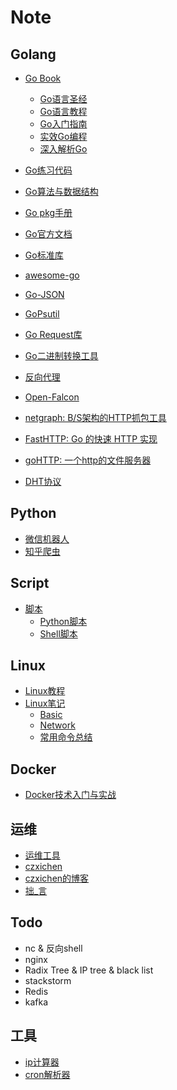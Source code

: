 # Note

## Golang

* [Go Book](https://github.com/juntaran/note)
    * [Go语言圣经](https://www.2goo.info/media/html/gopl-zh-gh-pages/)
    * [Go语言教程](http://www.yiibai.com/go/)
    * [Go入门指南](https://github.com/Unknwon/the-way-to-go_ZH_CN/blob/master/eBook/directory.md)
    * [实效Go编程](http://docscn.studygolang.com/doc/effective_go.html#Web服务器)
    * [深入解析Go](https://tiancaiamao.gitbooks.io/go-internals/zh/)

* [Go练习代码](https://github.com/Juntaran/Go_In_Action)
* [Go算法与数据结构](https://github.com/Juntaran/Golang_Algorithm)
* [Go pkg手册](https://github.com/Juntaran/gopkg)
* [Go官方文档](https://godoc.org/)
* [Go标准库](http://studygolang.com/pkgdoc)
* [awesome-go](https://github.com/avelino/awesome-go)
* [Go-JSON](https://github.com/Juntaran/Note/tree/master/Script)
* [GoPsutil](https://github.com/Juntaran/gopsutil)
* [Go Request库](https://github.com/Juntaran/req)
* [Go二进制转换工具](https://github.com/Juntaran/biu)
* [反向代理](https://github.com/Juntaran/golocproxy)
* [Open-Falcon](https://github.com/Juntaran/falcon-plus)
* [netgraph: B/S架构的HTTP抓包工具](https://github.com/ga0/netgraph)
* [FastHTTP: Go 的快速 HTTP 实现](https://github.com/valyala/fasthttp) 
* [goHTTP: 一个http的文件服务器](https://github.com/codeskyblue/gohttp)
* [DHT协议](https://github.com/Juntaran/dht)

## Python

* [微信机器人](https://github.com/Juntaran/LCBot)
* [知乎爬虫](https://github.com/Juntaran/Passer-zhihu)

## Script

* [脚本](https://github.com/Juntaran/Note/tree/master/Script)
    * [Python脚本](/Script/Python)
    * [Shell脚本](/Script/Shell)

## Linux

* [Linux教程](http://www.linuxprobe.com/chapter-00.html)
* [Linux笔记](https://github.com/Juntaran/Note/tree/master/Linux)
     * [Basic](/Linux/Basic)
     * [Network](/Linux/Network)
     * [常用命令总结](/Linux/常用命令.md)


## Docker

* [Docker技术入门与实战](https://github.com/yeasy/docker_practice/blob/master/SUMMARY.md)

## 运维

* [运维工具](https://github.com/Juntaran/wstools)
* [czxichen](https://github.com/czxichen)
* [czxichen的博客](http://blog.csdn.net/fyxichen?viewmode=contents)
* [拙_言](http://blog.csdn.net/xcltapestry/article/category/1728845)


## Todo

- nc & 反向shell  
- nginx  
- Radix Tree & IP tree & black list  
- stackstorm  
- Redis  
- kafka  


## 工具

* [ip计算器](http://ip.chacuo.net/ipcalc)
* [cron解析器](http://cron.qqe2.com/)
